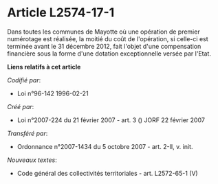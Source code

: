 # Article L2574-17-1

Dans toutes les communes de Mayotte où une opération de premier numérotage est réalisée, la moitié du coût de l'opération, si
celle-ci est terminée avant le 31 décembre 2012, fait l'objet d'une compensation financière sous la forme d'une dotation
exceptionnelle versée par l'Etat.

**Liens relatifs à cet article**

_Codifié par_:

  - Loi n°96-142 1996-02-21

_Créé par_:

  - Loi n°2007-224 du 21 février 2007 - art. 3 () JORF 22 février 2007

_Transféré par_:

  - Ordonnance n°2007-1434 du 5 octobre 2007 - art. 2-II, v. init.

_Nouveaux textes_:

  - Code général des collectivités territoriales - art. L2572-65-1 (V)
